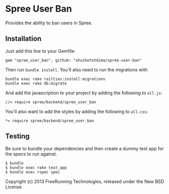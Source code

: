 Spree User Ban
==============

Provides the ability to ban users in Spree.

Installation
------------

Just add this line to your Gemfile:

    gem "spree_user_ban", github: "ohuzhetotdima/spree-user-ban"

Then run `bundle install`. You'll also need to run the migrations with

    bundle exec rake railties:install:migrations
    bundle exec rake db:migrate

And add the javascription to your project by adding the following to `all.js`:

    //= require spree/backend/spree_user_ban

You'll also want to add the styles by adding the following to `all.css`:

    *= require spree/backend/spree_user_ban

Testing
-------

Be sure to bundle your dependencies and then create a dummy test app for the specs to run against.

    $ bundle
    $ bundle exec rake test_app
    $ bundle exec rspec spec

Copyright (c) 2013 FreeRunning Technologies, released under the New BSD License
